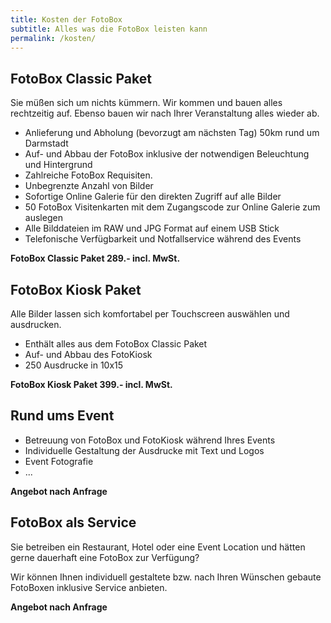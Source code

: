 ```yaml
---
title: Kosten der FotoBox
subtitle: Alles was die FotoBox leisten kann
permalink: /kosten/
---
```

## FotoBox Classic Paket ##

Sie müßen sich um nichts kümmern. Wir kommen und bauen alles rechtzeitig auf. Ebenso bauen wir nach Ihrer Veranstaltung alles wieder ab. 

  * Anlieferung und Abholung (bevorzugt am nächsten Tag) 50km rund um Darmstadt
  * Auf- und Abbau der FotoBox inklusive der notwendigen Beleuchtung und Hintergrund
  * Zahlreiche FotoBox Requisiten. 
  * Unbegrenzte Anzahl von Bilder
  * Sofortige Online Galerie für den direkten Zugriff auf alle Bilder
  * 50 FotoBox Visitenkarten mit dem Zugangscode zur Online Galerie zum auslegen
  * Alle Bilddateien im RAW und JPG Format auf einem USB Stick
  * Telefonische Verfügbarkeit und Notfallservice während des Events

**FotoBox Classic Paket 289.- incl. MwSt.** 

## FotoBox Kiosk Paket ##

Alle Bilder lassen sich komfortabel per Touchscreen auswählen und ausdrucken.

  * Enthält alles aus dem FotoBox Classic Paket
  * Auf- und Abbau des FotoKiosk 
  * 250 Ausdrucke in 10x15

**FotoBox Kiosk Paket 399.- incl. MwSt.** 

## Rund ums Event ##


  * Betreuung von FotoBox und FotoKiosk während Ihres Events
  * Individuelle Gestaltung der Ausdrucke mit Text und Logos
  * Event Fotografie
  * ...

**Angebot nach Anfrage** 

## FotoBox als Service ##

Sie betreiben ein Restaurant, Hotel oder eine Event Location und hätten gerne dauerhaft eine FotoBox zur Verfügung?

Wir können Ihnen individuell gestaltete bzw. nach Ihren Wünschen gebaute FotoBoxen inklusive Service anbieten.

**Angebot nach Anfrage** 
